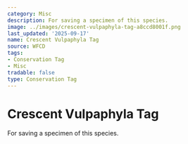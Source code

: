 ```yaml
---
category: Misc
description: For saving a specimen of this species.
image: ../images/crescent-vulpaphyla-tag-a8ccd8001f.png
last_updated: '2025-09-17'
name: Crescent Vulpaphyla Tag
source: WFCD
tags:
- Conservation Tag
- Misc
tradable: false
type: Conservation Tag
---
```


# Crescent Vulpaphyla Tag

For saving a specimen of this species.

